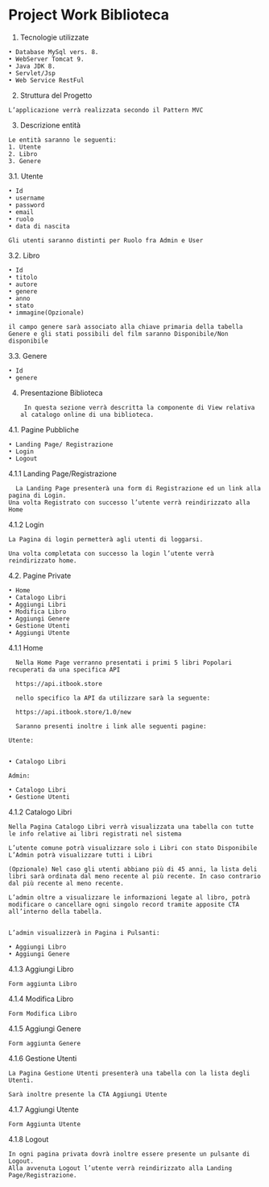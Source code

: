 # Project Work Biblioteca

   1. Tecnologie utilizzate

	
    • Database MySql vers. 8.
    • WebServer Tomcat 9.
    • Java JDK 8.
    • Servlet/Jsp
    • Web Service RestFul

   2. Struttura del Progetto
   
    L’applicazione verrà realizzata secondo il Pattern MVC
   3. Descrizione entità
   
	Le entità saranno le seguenti:
    1. Utente
    2. Libro
    3. Genere
	
3.1. Utente

    • Id
    • username
    • password
    • email
    • ruolo
    • data di nascita

	Gli utenti saranno distinti per Ruolo fra Admin e User

3.2. Libro

    • Id
    • titolo
    • autore
    • genere
    • anno
    • stato
    • immagine(Opzionale)

	il campo genere sarà associato alla chiave primaria della tabella Genere e gli stati possibili del film saranno Disponibile/Non disponibile

3.3. Genere

    • Id
    • genere

4. Presentazione Biblioteca
            
        In questa sezione verrà descritta la componente di View relativa al catalogo online di una biblioteca.
  

4.1. Pagine Pubbliche
	
    • Landing Page/ Registrazione
    • Login
    • Logout
	
4.1.1 Landing Page/Registrazione

	  La Landing Page presenterà una form di Registrazione ed un link alla pagina di Login.
    Una volta Registrato con successo l’utente verrà reindirizzato alla Home
4.1.2 Login

	La Pagina di login permetterà agli utenti di loggarsi.
	
	Una volta completata con successo la login l’utente verrà reindirizzato home.
		
	
4.2. Pagine Private

    • Home 
    • Catalogo Libri
    • Aggiungi Libri
    • Modifica Libro
    • Aggiungi Genere
    • Gestione Utenti
    • Aggiungi Utente

4.1.1 Home

	  Nella Home Page verranno presentati i primi 5 libri Popolari recuperati da una specifica API

	  https://api.itbook.store

      nello specifico la API da utilizzare sarà la seguente: 

      https://api.itbook.store/1.0/new

	  Saranno presenti inoltre i link alle seguenti pagine:

	Utente:
	
	
    • Catalogo Libri

	Admin:

    • Catalogo Libri
    • Gestione Utenti
4.1.2 Catalogo Libri

	Nella Pagina Catalogo Libri verrà visualizzata una tabella con tutte le info relative ai libri registrati nel sistema

	L’utente comune potrà visualizzare solo i Libri con stato Disponibile
	L’Admin potrà visualizzare tutti i Libri

	(Opzionale) Nel caso gli utenti abbiano più di 45 anni, la lista deli libri sarà ordinata dal meno recente al più recente. In caso contrario dal più recente al meno recente.
	
	L’admin oltre a visualizzare le informazioni legate al libro, potrà modificare o cancellare ogni singolo record tramite apposite CTA all’interno della tabella.


	L’admin visualizzerà in Pagina i Pulsanti:

    • Aggiungi Libro
    • Aggiungi Genere
4.1.3 Aggiungi Libro
	
	Form aggiunta Libro
4.1.4 Modifica Libro
	
	Form Modifica Libro
4.1.5 Aggiungi Genere

	Form aggiunta Genere
4.1.6 Gestione Utenti

	La Pagina Gestione Utenti presenterà una tabella con la lista degli Utenti.
	
	Sarà inoltre presente la CTA Aggiungi Utente
4.1.7 Aggiungi Utente
	            
    Form Aggiunta Utente

4.1.8 Logout

  
    In ogni pagina privata dovrà inoltre essere presente un pulsante di Logout.
    Alla avvenuta Logout l’utente verrà reindirizzato alla Landing Page/Registrazione. 
